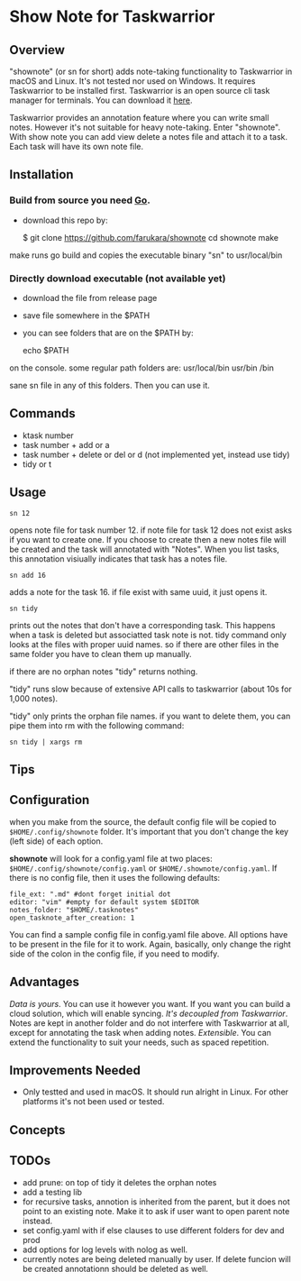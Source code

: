 # Show Note for Taskwarrior

## Overview
"shownote" (or sn for short) adds note-taking functionality to Taskwarrior in macOS and Linux. It's not tested nor used on Windows. It requires Taskwarrior to be installed first. Taskwarrior is an open source cli task manager for terminals. You can download it [here](https://taskwarrior.org/).

Taskwarrior provides an annotation feature where you can write small notes. However it's not suitable for heavy note-taking. Enter "shownote". With show note you can add view delete a notes file and attach it to a task. Each task will have its own note file.

## Installation
### Build from source you need [Go](https://go.dev/).
- download this repo by:

    $ git clone https://github.com/farukara/shownote
    cd shownote
    make

make runs go build and copies the executable binary "sn" to usr/local/bin

### Directly download executable (not available yet)
- download the file from release page 
- save file somewhere in the $PATH
- you can see folders that are on the $PATH by:

    echo $PATH

on the console. some regular path folders are:
usr/local/bin
usr/bin
/bin

sane sn file in any of this folders. Then you can use it.

## Commands

- ktask number
- task number + add or a
- task number + delete or del or d (not implemented yet, instead use tidy)
- tidy or t

## Usage
    sn 12
opens note file for task number 12. if note file for task 12 does not exist asks if you want to create one. If you choose to create then a new notes file will be created and the task will annotated with "Notes". When you list tasks, this annotation visiually indicates that task has a notes file.

    sn add 16 
adds a note for the task 16. if file exist with same uuid, it just opens it.

    sn tidy
prints out the notes that don't have a corresponding task. This happens when a task is deleted but associatted task note is not. tidy command only looks at the files with proper uuid names. so if there are other files in the same folder you have to clean them up manually. 

if there are no orphan notes "tidy" returns nothing.

"tidy" runs slow because of extensive API calls to taskwarrior (about 10s for 1,000 notes).

"tidy" only prints the orphan file names. if you want to delete them, you can pipe them into rm with the following command:

    sn tidy | xargs rm

## Tips
## Configuration
when you make from the source, the default config file will be copied to `$HOME/.config/shownote` folder. It's important that you don't change the key (left side) of each option.

**shownote** will look for a config.yaml file at two places: `$HOME/.config/shownote/config.yaml` or `$HOME/.shownote/config.yaml`. If there is no config file, then it uses the following defaults: 

    file_ext: ".md" #dont forget initial dot 
    editor: "vim" #empty for default system $EDITOR
    notes_folder: "$HOME/.tasknotes" 
    open_tasknote_after_creation: 1

You can find a sample config file in config.yaml file above. All options have to be present in the file for it to work. Again, basically, only change the right side of the colon in the config file, if you need to modify.

## Advantages

*Data is yours*. You can use it however you want. If you want you can build a cloud solution, which will enable syncing.
*It's decoupled from Taskwarrior*. Notes are kept in another folder and do not interfere with Taskwarrior at all, except for annotating the task when adding notes.
*Extensible*. You can extend the functionality to suit your needs, such as spaced repetition.

## Improvements Needed

- Only testted and used in macOS. It should run alright in Linux. For other platforms it's not been used or tested.

## Concepts

## TODOs

- add prune: on top of tidy it deletes the orphan notes
- add a testing lib
- for recursive tasks, annotion is inherited from the parent, but it does not point to an existing note. Make it to ask if user want to open parent note instead.
- set config.yaml with if else clauses to use different folders for dev and prod
- add options for log levels with nolog as well.
- currently notes are being deleted manually by user. If delete funcion will be created annotationn should be deleted as well.
